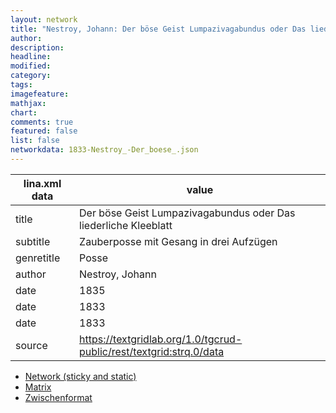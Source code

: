 ```yaml
---
layout: network
title: "Nestroy, Johann: Der böse Geist Lumpazivagabundus oder Das liederliche Kleeblatt (1833)"
author:
description:
headline:
modified:
category:
tags:
imagefeature: 
mathjax: 
chart: 
comments: true
featured: false
list: false
networkdata: 1833-Nestroy_-Der_boese_.json
---
```

lina.xml data  | value
------------- | -------------
title|Der böse Geist Lumpazivagabundus oder Das liederliche Kleeblatt
subtitle|Zauberposse mit Gesang in drei Aufzügen
genretitle|Posse
author|Nestroy, Johann
date|1835
date|1833
date|1833
source|https://textgridlab.org/1.0/tgcrud-public/rest/textgrid:strq.0/data


* [Network (sticky and static)](/network62)
* [Matrix](/matrix62)
* [Zwischenformat](/lina62 )
